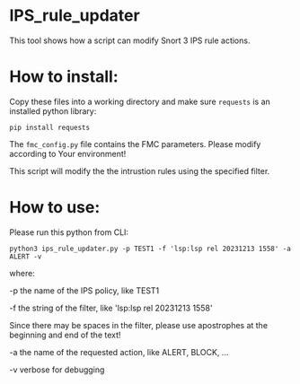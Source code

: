 # IPS_rule_updater


This tool shows how a script can modify Snort 3 IPS rule actions.  

  
# How to install:

  Copy these files into a working directory and make sure `requests` is an installed python library:
  
  `pip install requests` 
  

  The `fmc_config.py` file contains the FMC parameters. 
  Please modify according to Your environment!  

   
  This script will modify the the intrustion rules using the specified filter.  


# How to use:

  Please run this python from CLI: 
  
  `python3 ips_rule_updater.py -p TEST1 -f 'lsp:lsp rel 20231213 1558' -a ALERT -v`

  where: 

  -p    the name of the IPS policy, like TEST1

  -f    the string of the filter, like 'lsp:lsp rel 20231213 1558' 
  
Since there may be spaces in the filter, please use apostrophes at the beginning and end of the text!  

    
 -a    the name of the requested action, like ALERT, BLOCK, ...    

 -v    verbose for debugging
